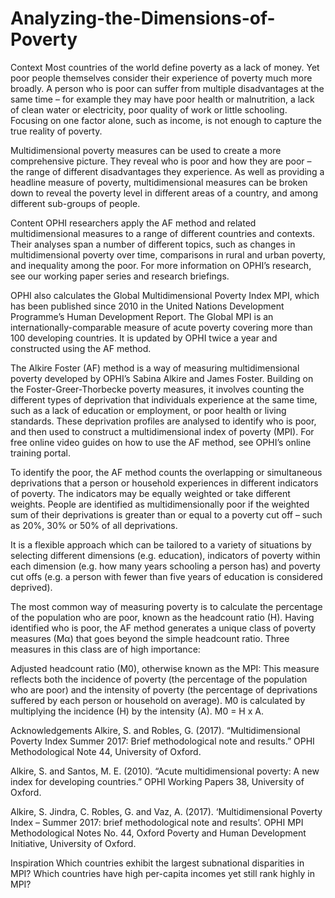 # Analyzing-the-Dimensions-of-Poverty

Context
Most countries of the world define poverty as a lack of money. Yet poor people themselves consider their experience of poverty much more broadly. A person who is poor can suffer from multiple disadvantages at the same time – for example they may have poor health or malnutrition, a lack of clean water or electricity, poor quality of work or little schooling. Focusing on one factor alone, such as income, is not enough to capture the true reality of poverty.

Multidimensional poverty measures can be used to create a more comprehensive picture. They reveal who is poor and how they are poor – the range of different disadvantages they experience. As well as providing a headline measure of poverty, multidimensional measures can be broken down to reveal the poverty level in different areas of a country, and among different sub-groups of people.

Content
OPHI researchers apply the AF method and related multidimensional measures to a range of different countries and contexts. Their analyses span a number of different topics, such as changes in multidimensional poverty over time, comparisons in rural and urban poverty, and inequality among the poor. For more information on OPHI’s research, see our working paper series and research briefings.

OPHI also calculates the Global Multidimensional Poverty Index MPI, which has been published since 2010 in the United Nations Development Programme’s Human Development Report. The Global MPI is an internationally-comparable measure of acute poverty covering more than 100 developing countries. It is updated by OPHI twice a year and constructed using the AF method.

The Alkire Foster (AF) method is a way of measuring multidimensional poverty developed by OPHI’s Sabina Alkire and James Foster. Building on the Foster-Greer-Thorbecke poverty measures, it involves counting the different types of deprivation that individuals experience at the same time, such as a lack of education or employment, or poor health or living standards. These deprivation profiles are analysed to identify who is poor, and then used to construct a multidimensional index of poverty (MPI). For free online video guides on how to use the AF method, see OPHI’s online training portal.

To identify the poor, the AF method counts the overlapping or simultaneous deprivations that a person or household experiences in different indicators of poverty. The indicators may be equally weighted or take different weights. People are identified as multidimensionally poor if the weighted sum of their deprivations is greater than or equal to a poverty cut off – such as 20%, 30% or 50% of all deprivations.

It is a flexible approach which can be tailored to a variety of situations by selecting different dimensions (e.g. education), indicators of poverty within each dimension (e.g. how many years schooling a person has) and poverty cut offs (e.g. a person with fewer than five years of education is considered deprived).

The most common way of measuring poverty is to calculate the percentage of the population who are poor, known as the headcount ratio (H). Having identified who is poor, the AF method generates a unique class of poverty measures (Mα) that goes beyond the simple headcount ratio. Three measures in this class are of high importance:

Adjusted headcount ratio (M0), otherwise known as the MPI: This measure reflects both the incidence of poverty (the percentage of the population who are poor) and the intensity of poverty (the percentage of deprivations suffered by each person or household on average). M0 is calculated by multiplying the incidence (H) by the intensity (A). M0 = H x A.

Acknowledgements
Alkire, S. and Robles, G. (2017). “Multidimensional Poverty Index Summer 2017: Brief methodological note and results.” OPHI Methodological Note 44, University of Oxford.

Alkire, S. and Santos, M. E. (2010). “Acute multidimensional poverty: A new index for developing countries.” OPHI Working Papers 38, University of Oxford.

Alkire, S. Jindra, C. Robles, G. and Vaz, A. (2017). ‘Multidimensional Poverty Index – Summer 2017: brief methodological note and results’. OPHI MPI Methodological Notes No. 44, Oxford Poverty and Human Development Initiative, University of Oxford.

Inspiration
Which countries exhibit the largest subnational disparities in MPI?
Which countries have high per-capita incomes yet still rank highly in MPI?
